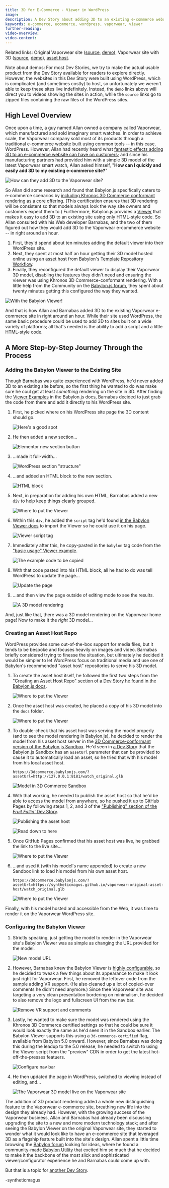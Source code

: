 ```yaml
---
title: 3D for E-Commerce - Viewer in WordPress
image:
description: A Dev Story about adding 3D to an existing e-commerce website, the fast way.
keywords: e-commerce, ecommerce, wordpress, vaporwear, viewer
further-reading:
video-overview:
video-content:
---
```


Related links:
Original Vaporwear site ([source](https://github.com/syntheticmagus/vaporwear-original-asset-host/tree/main/wp_sites_sources/vaporwear), 
[demo](https://syntheticmagus.github.io/vaporwear-original-asset-host/vaporwear_wp_original.mp4)),
Vaporwear site with 3D ([source](https://github.com/syntheticmagus/vaporwear-original-asset-host/tree/main/wp_sites_sources/vaporwear_viewer),
[demo](https://syntheticmagus.github.io/vaporwear-original-asset-host/vaporwear_wp_with_viewer.mp4)),
[asset host](https://github.com/syntheticmagus/vaporwear-original-asset-host/).

Note about demos: For most Dev Stories, we try to make the actual usable
product from the Dev Story available for readers to explore directly. 
However, the websites in this Dev Story were built using WordPress, which 
is complicated (and sometimes costly) to host, so unfortunately we weren't 
able to keep these sites live indefinitely. Instead, the `demo` links 
above will direct you to videos showing the sites in action, while the 
`source` links go to zipped files containing the raw files of the 
WordPress sites.

## High Level Overview

Once upon a time, a guy named Allan owned a company called Vaporwear, which
manufactured and sold imaginary smart watches. In order to achieve scale,
the Vaporwear company sold most of its products through a traditional 
e-commerce website built using common tools -- in this case, WordPress. 
However, Allan had recently heard what 
[fantastic effects adding 3D to an e-commerce website can have on customers](https://www.zdnet.com/article/2021-is-the-year-that-3d-and-augmented-reality-for-commerce-cashes-in/);
and since his manufacturing partners had provided him with a simple 3D 
model of the latest Vaporwear smart watch, Allan asked himself, "**How can 
I quickly and easily add 3D to my existing e-commerce site?**"

![How can they add 3D to the Vaporwear site?](/img/devStories/vaporwearViewer/vaporwear_viewer_question.png)

So Allan did some research and found that Babylon.js specifically 
caters to e-commerce scenarios by 
[including Khronos 3D Commerce conformant rendering as a core offering](../../divingDeeper/3D_commerce_certif).
(This certification ensures that 3D rendering will be consistent so that 
models always look the way site owners and customers expect them to.) 
Furthermore, Babylon.js provides a 
[Viewer](../../extensions/babylonViewer) 
that makes it easy to add 3D to an existing site using only HTML-style 
code. So Allan consulted with his Web developer Barnabas, and the two of 
them figured out how they would add 3D to the Vaporwear e-commerce 
website -- in right around an hour.

1.	First, they'd spend about ten minutes adding the default viewer into 
    their WordPress site.
1.	Next, they spent at most half an hour getting their 3D model hosted
    online using an 
    [asset host](https://github.com/BabylonJS/asset-host-template) 
    from Babylon's 
    [Template Repository Workflow](../../toolsAndResources/templateRepositories#the-template-repository-workflow).
1.	Finally, they reconfigured the default viewer to display their Vaporwear
    3D model, disabling the features they didn't need and ensuring the 
    viewer was using Khronos 3D Commerce-conformant rendering. With a 
    little help from the Community on the
    [Babylon.js forum](https://forum.babylonjs.com/questions),
    they spent about twenty minutes getting this configured the way they 
    wanted.

![With the Babylon Viewer!](/img/devStories/vaporwearViewer/vaporwear_viewer_answer.png)

And that is how Allan and Barnabas added 3D to the existing Vaporwear 
e-commerce site in right around an hour. While their site used WordPress,
the same basic procedure could be used to add 3D to sites built on a wide
variety of platforms; all that's needed is the ability to add a script and
a little HTML-style code.

## A More Step-by-Step Journey Through the Process

### Adding the Babylon Viewer to the Existing Site

Though Barnabas was quite experienced with WordPress, he'd never added 3D
to an existing site before, so the first thing he wanted to do was make 
sure he coul get at least *something* rendering on the site in 3D. After 
finding the
[Viewer Examples](../../extensions/babylonViewer/viewerExamples#basic-usage)
in the Babylon.js docs, Barnabas decided to just grab the code from there 
and add it directly to his WordPress site.

1.  First, he picked where on his WordPress site page the 3D content 
    should go.

    ![Here's a good spot](/img/devStories/vaporwearViewer/01_deciding_where.png)
1.  He then added a new section...

    ![Elementor new section button](/img/devStories/vaporwearViewer/03_new_section.png)
1.  ...made it full-width...

    ![WordPress section "structure"](/img/devStories/vaporwearViewer/04_structure.png!500)
1.  ...and added an HTML block to the new section.

    ![HTML block](/img/devStories/vaporwearViewer/05_html_block.png)
1.  Next, in preparation for adding his own HTML, Barnabas added a new
    `div` to help keep things clearly grouped.

    ![Where to put the Viewer](/img/devStories/vaporwearViewer/06_div.png)
1.  Within this `div`, he added the `script` tag he'd found 
    [in the Babylon Viewer docs](../../extensions/babylonViewer#display-3d-models-on-your-webpage) 
    to import the Viewer so he could use it on his page.

    ![Viewer script tag](/img/devStories/vaporwearViewer/07_script.png)
1.  Immediately after this, he copy-pasted in the `babylon` tag code
    from the 
    ["basic usage" Viewer example](https://github.com/BabylonJS/Babylon.js/blob/master/Viewer/dist/basicExample.html#L18-L31).

    ![The example code to be copied](/img/devStories/vaporwearViewer/08_copy-paste.png)
1.  With that code pasted into his HTML block, all he had to do was tell
    WordPress to update the page...

    ![Update the page](/img/devStories/vaporwearViewer/09_update.png)
1.  ...and then view the page outside of editing mode to see the results.

    ![A 3D model rendering](/img/devStories/vaporwearViewer/10_first_render.png)

And, just like that, there was a 3D model rendering on the Vaporwear home
page! Now to make it the *right* 3D model...

### Creating an Asset Host Repo

WordPress provides some out-of-the-box support for media files, but it 
tends to be bespoke and focuses heavily on images and video. Barnabas 
briefly considered trying to finesse the situation, but ultimately he 
decided it would be simpler to let WordPress focus on traditional media 
and use one of Babylon's recommended "asset host" repositories to serve 
his 3D model.

1.  To create the asset host itself, he followed the first two steps
    from the 
    ["Creating an Asset Host Repo" section of a Dev Story he found in the Babylon.js docs](./fruitFalling#creating-an-asset-host-repo).
    
    ![Where to put the Viewer](/img/devStories/vaporwearViewer/11_create_asset_host.png)
1.  Once the asset host was created, he placed a copy of his 3D model 
    into the `docs` folder.

    ![Where to put the Viewer](/img/devStories/vaporwearViewer/12_docs_folder.png)
1.  To double-check that his asset host was serving the model properly 
    (and to see the model rendering in Babylon.js), he decided to render
    the model from his asset host server in the 
    [3D Commerce-conformant version of the Babylon.js Sandbox](https://3dcommerce.babylonjs.com/). 
    He'd seen in 
    [a Dev Story](#creating-an-asset-host-repo) 
    that the Babylon.js Sandbox has an `assetUrl` parameter that can be 
    provided to cause it to automatically load an asset, so he tried that 
    with his model from his local asset host.
    
    ```
    https://3dcommerce.babylonjs.com/?assetUrl=http://127.0.0.1:8181/watch_original.glb
    ```

    ![Model in 3D Commerce Sandbox](/img/devStories/vaporwearViewer/13_sandbox_from_local.png)
1.  With that working, he needed to publish the asset host so that he'd
    be able to access the model from anywhere, so he pushed it up to 
    GitHub Pages by following steps 1, 2, and 3 of the 
    ["Publishing" section of the *Fruit Fallin'* Dev Story](./fruitFalling#publishing-the-test-app-on-github-pages).

    ![Publishing the asset host](/img/devStories/vaporwearViewer/14_github_pages_start.png)

    ![Read down to here](/img/devStories/vaporwearViewer/15_github_pages_stop.png)
1.  Once GitHub Pages confirmed that his asset host was live, he grabbed 
    the link to the live site...

    ![Where to put the Viewer](/img/devStories/vaporwearViewer/16_github_pages_link.png)
1.  ...and used it (with his model's name appended) to create a new 
    Sandbox link to load his model from his own asset host.

    ```
    https://3dcommerce.babylonjs.com/?assetUrl=https://syntheticmagus.github.io/vaporwear-original-asset-host/watch_original.glb
    ```

    ![Where to put the Viewer](/img/devStories/vaporwearViewer/17_sandbox_from_web.png)

Finally, with his model hosted and accessible from the Web, it was time
to render it on the Vaporwear WordPress site.

### Configuring the Babylon Viewer

1.  Strictly speaking, just getting the model to render in the Vaporwear
    site's Babylon Viewer was as simple as changing the URL provided
    for the model.

    ![New model URL](/img/devStories/vaporwearViewer/18_new_model_url.png)
1.  However, Barnabas knew the Babylon Viewer is 
    [highly configurable](../../extensions/babylonViewer/configuringViewer),
    so he decided to tweak a few things about its appearance to make it
    look just right for Vaporwear. First, he removed the leftover code
    from the sample adding VR support. (He also cleaned up a lot of 
    copied-over comments he didn't need anymore.) Since thee Vaporwear 
    site was targeting a very clean presentation bordering on minimalism, 
    he decided to also remove the logo and fullscreen UI from the nav bar.

    ![Remove VR support and comments](/img/devStories/vaporwearViewer/19_delete_vr_and_comments.png)
1.  Lastly, he wanted to make sure the model was rendered using the 
    Khronos 3D Commerce certified settings so that he could be sure it 
    would look exactly the same as he'd seen it in the Sandbox earlier.
    The Babylon Viewer supports this using a `3d-commerce-certified` flag,
    available from Babylon 5.0 onward. However, since Barnabas was doing 
    this during the leadup to the 5.0 release, he needed to switch to 
    using the Viewer script from the "preview" CDN in order to get the
    latest hot-off-the-presses featuers.

    ![Configure nav bar](/img/devStories/vaporwearViewer/20_change_params.png)
1.  He then updated the page in WordPress, switched to viewing instead of 
    editing, and...

    ![The Vaporwear 3D model live on the Vaporwear site](/img/devStories/vaporwearViewer/21_result.png)

The addition of 3D product rendering added a whole new distinguishing 
feature to the Vaporwear e-commerce site, breathing new life into the
design they already had. However, with the growing success of the 
Vaporwear business, Allan and Barnabas had already been discussing 
upgrading the site to a new and more modern technology stack; and after
seeing the Babylon Viewer on the original Vaporwear site, they started
to wonder what it would look like to have an e-commerce site that 
leveraged 3D as a flagship feature built into the site's design. Allan
spent a little time browsing the 
[Babylon forum](https://forum.babylonjs.com/c/demos) 
looking for ideas, where he found a community-made 
[Babylon Utility](./showroomCamera)
that excited him so much that he decided to make it the backbone of 
the most slick and sophisticated viewer/configurator experience he and
Barnabas could come up with.

But that is a topic for [another Dev Story](./vaporwearConfigurator).

-syntheticmagus
